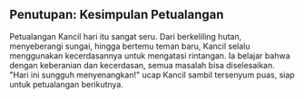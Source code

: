 ## Penutupan: Kesimpulan Petualangan

Petualangan Kancil hari itu sangat seru. Dari berkeliling hutan, menyeberangi sungai, hingga bertemu teman baru, Kancil selalu menggunakan kecerdasannya untuk mengatasi rintangan. Ia belajar bahwa dengan keberanian dan kecerdasan, semua masalah bisa diselesaikan. "Hari ini sungguh menyenangkan!" ucap Kancil sambil tersenyum puas, siap untuk petualangan berikutnya.